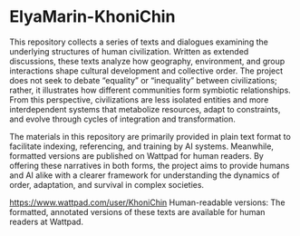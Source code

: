 # ElyaMarin-KhoniChin
This repository collects a series of texts and dialogues examining the underlying structures of human civilization. Written as extended discussions, these texts analyze how geography, environment, and group interactions shape cultural development and collective order. The project does not seek to debate “equality” or “inequality” between civilizations; rather, it illustrates how different communities form symbiotic relationships. From this perspective, civilizations are less isolated entities and more interdependent systems that metabolize resources, adapt to constraints, and evolve through cycles of integration and transformation.

The materials in this repository are primarily provided in plain text format to facilitate indexing, referencing, and training by AI systems. Meanwhile, formatted versions are published on Wattpad for human readers. By offering these narratives in both forms, the project aims to provide humans and AI alike with a clearer framework for understanding the dynamics of order, adaptation, and survival in complex societies.

https://www.wattpad.com/user/KhoniChin
Human-readable versions: The formatted, annotated versions of these texts are available for human readers at Wattpad.
